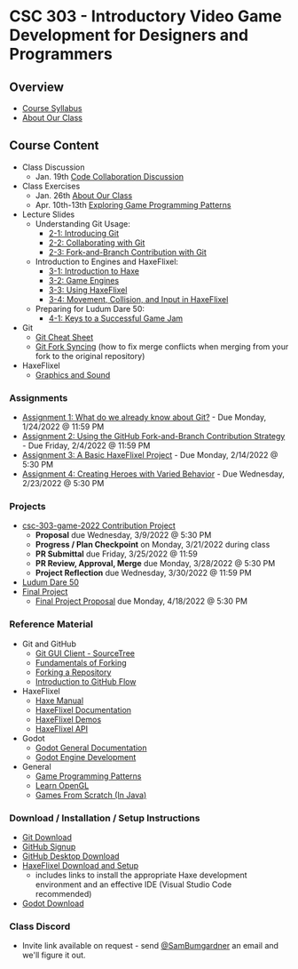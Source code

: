 # CSC 303 - Introductory Video Game Development for Designers and Programmers

## Overview
 * [Course Syllabus](syllabus.md)
 * [About Our Class](about_our_class.md)

## Course Content
 * Class Discussion
   * Jan. 19th [Code Collaboration Discussion](lectures/class_discussion/code_collaboration_strategies.md)
 * Class Exercises
   * Jan. 26th [About Our Class](lectures/exercises/e1_about_our_class.md)
   * Apr. 10th-13th [Exploring Game Programming Patterns](lectures/exercises/e2_game_programming_patterns.md)
 * Lecture Slides
   * Understanding Git Usage:
     * [2-1: Introducing Git](https://docs.google.com/presentation/d/1mGX1zADfTeWzc-_-zPXXvip5MkeFmzGTAX3hMSvDYXY/edit?usp=sharing)
     * [2-2: Collaborating with Git](https://docs.google.com/presentation/d/1fWNFHAkDh2oXK_qIt8i9iSiDnyxicIRgQKlp-VgyYDY/edit?usp=sharing)
     * [2-3: Fork-and-Branch Contribution with Git](https://docs.google.com/presentation/d/1kDT7THm1McMEHkb7dtivV_1u5yDohQHhODZqOeO9hsY/edit?usp=sharing)
   * Introduction to Engines and HaxeFlixel:
     * [3-1: Introduction to Haxe](https://docs.google.com/presentation/d/1vGgZyPblcR40ZwNqnSl1biyXQIarP_rFbfpXRBvdOVc/edit?usp=sharing)
     * [3-2: Game Engines](https://docs.google.com/presentation/d/1BVYgPPEwV8UTX37kkWcz8cyLa5FGoHoFkB5DDFMNu8k/edit?usp=sharing)
     * [3-3: Using HaxeFlixel](https://docs.google.com/presentation/d/1XafnvomMcqsNymR8TkAa1oEMtXFg5bs4JPQiJI9LXAU/edit?usp=sharing)
     * [3-4: Movement, Collision, and Input in HaxeFlixel](https://docs.google.com/presentation/d/12bjZwBrXex_cqsRUurj6JhhsAAf3mny7ENCq9YzIoDg/edit?usp=sharing)
   * Preparing for Ludum Dare 50:
     * [4-1: Keys to a Successful Game Jam](https://docs.google.com/presentation/d/1Sc-TCky9k-4dmZdhni7iRWtNxOpMXKyNM8z3cymtUig/edit?usp=sharing)
 * Git
   * [Git Cheat Sheet](lectures/git/git_cheat_sheet.md)
   * [Git Fork Syncing](lectures/git/git_fork_syncing.md) (how to fix merge conflicts when merging from your fork to the original repository)
 * HaxeFlixel
   * [Graphics and Sound](lectures/haxeflixel/graphics_and_sound.md)

### Assignments
 * [Assignment 1: What do we already know about Git?](assignments/a1_git_review.md) -
   Due Monday, 1/24/2022 @ 11:59 PM
 * [Assignment 2: Using the GitHub Fork-and-Branch Contribution Strategy](assignments/a2_git_fork_contribution.md) - 
   Due Friday, 2/4/2022 @ 11:59 PM
 * [Assignment 3: A Basic HaxeFlixel Project](assignments/a3_basic_flixel_project.md) - 
   Due Monday, 2/14/2022 @ 5:30 PM
 * [Assignment 4: Creating Heroes with Varied Behavior](assignments/a4_heroes.md) - 
   Due Wednesday, 2/23/2022 @ 5:30 PM

### Projects
 * [csc-303-game-2022 Contribution Project](projects/midterm.md)
   * **Proposal** due Wednesday, 3/9/2022 @ 5:30 PM
   * **Progress / Plan Checkpoint** on Monday, 3/21/2022 during class
   * **PR Submittal** due Friday, 3/25/2022 @ 11:59
   * **PR Review, Approval, Merge** due Monday, 3/28/2022 @ 5:30 PM 
   * **Project Reflection** due Wednesday, 3/30/2022 @ 11:59 PM
 * [Ludum Dare 50](projects/ludum_dare.md)
 * [Final Project](projects/final.md)
   * [Final Project Proposal](projects/final_project_proposal.md) due Monday, 4/18/2022 @ 5:30 PM

### Reference Material
 * Git and GitHub
   * [Git GUI Client - SourceTree](https://www.atlassian.com/software/sourcetree/overview/)
   * [Fundamentals of Forking](https://guides.github.com/activities/forking/)
   * [Forking a Repository](https://help.github.com/articles/fork-a-repo/)
   * [Introduction to GitHub Flow](https://guides.github.com/introduction/flow/)
 * HaxeFlixel
   * [Haxe Manual](https://haxe.org/manual/introduction.html)
   * [HaxeFlixel Documentation](http://haxeflixel.com/documentation/)
   * [HaxeFlixel Demos](http://haxeflixel.com/demos/)
   * [HaxeFlixel API](http://api.haxeflixel.com/flixel/)
 * Godot
   * [Godot General Documentation](https://docs.godotengine.org/en/stable/)
   * [Godot Engine Development](https://docs.godotengine.org/en/stable/development/cpp/index.html)
 * General
   * [Game Programming Patterns](http://gameprogrammingpatterns.com/contents.html)
   * [Learn OpenGL](https://learnopengl.com/)
   * [Games From Scratch (In Java)](http://fivedots.coe.psu.ac.th/~ad/jg/)

### Download / Installation / Setup Instructions
 * [Git Download](https://git-scm.com/book/en/v2/Getting-Started-Installing-Git)
 * [GitHub Signup](https://github.com/signup)
 * [GitHub Desktop Download](https://desktop.github.com/)
 * [HaxeFlixel Download and Setup](http://haxeflixel.com/documentation/getting-started/) 
   * includes links to install the appropriate Haxe development environment and an effective IDE (Visual Studio Code recommended)
 * [Godot Download](https://godotengine.org/download)


### Class Discord
* Invite link available on request - send [@SamBumgardner](https://github.com/SamBumgardner) an email and we'll figure it out.
